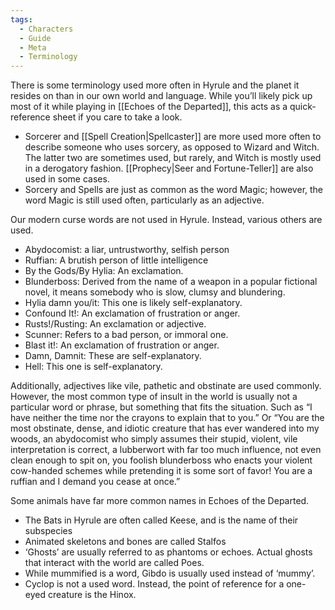 ```yaml
---
tags:
  - Characters
  - Guide
  - Meta
  - Terminology
---
```

There is some terminology used more often in Hyrule and the planet it resides on than in our own world and language. While you’ll likely pick up most of it while playing in [[Echoes of the Departed]], this acts as a quick-reference sheet if you care to take a look.

- Sorcerer and [[Spell Creation|Spellcaster]] are more used more often to describe someone who uses sorcery, as opposed to Wizard and Witch. The latter two are sometimes used, but rarely, and Witch is mostly used in a derogatory fashion. [[Prophecy|Seer and Fortune-Teller]] are also used in some cases.
- Sorcery and Spells are just as common as the word Magic; however, the word Magic is still used often, particularly as an adjective.


Our modern curse words are not used in Hyrule. Instead, various others are used.
- Abydocomist: a liar, untrustworthy, selfish person
- Ruffian: A brutish person of little intelligence
- By the Gods/By Hylia: An exclamation.
- Blunderboss: Derived from the name of a weapon in a popular fictional novel, it means somebody who is slow, clumsy and blundering.
- Hylia damn you/it: This one is likely self-explanatory.
- Confound It!: An exclamation of frustration or anger.
- Rusts!/Rusting: An exclamation or adjective.
- Scunner: Refers to a bad person, or immoral one.
- Blast it!: An exclamation of frustration or anger.
- Damn, Damnit: These are self-explanatory.
- Hell: This one is self-explanatory.


Additionally, adjectives like vile, pathetic and obstinate are used commonly. However, the most common type of insult in the world is usually not a particular word or phrase, but something that fits the situation. Such as “I have neither the time nor the crayons to explain that to you.” Or “You are the most obstinate, dense, and idiotic creature that has ever wandered into my woods, an abydocomist who simply assumes their stupid, violent, vile interpretation is correct, a lubberwort with far too much influence, not even clean enough to spit on, you foolish blunderboss who enacts your violent cow-handed schemes while pretending it is some sort of favor! You are a ruffian and I demand you cease at once.”


Some animals have far more common names in Echoes of the Departed.
- The Bats in Hyrule are often called Keese, and is the name of their subspecies
- Animated skeletons and bones are called Stalfos
- ‘Ghosts’ are usually referred to as phantoms or echoes. Actual ghosts that interact with the world are called Poes.
- While mummified is a word, Gibdo is usually used instead of ‘mummy’.
- Cyclop is not a used word. Instead, the point of reference for a one-eyed creature is the Hinox.